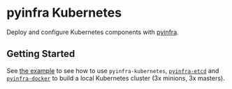 # pyinfra Kubernetes

Deploy and configure Kubernetes components with [pyinfra](https://github.com/Fizzadar/pyinfra).


## Getting Started

See [the example](./example) to see how to use `pyinfra-kubernetes`, [`pyinfra-etcd`](https://github.com/Fizzadar/pyinfra-etcd) and [`pyinfra-docker`](https://github.com/Fizzadar/pyinfra-docker) to build a local Kubernetes cluster (3x minions, 3x masters).
